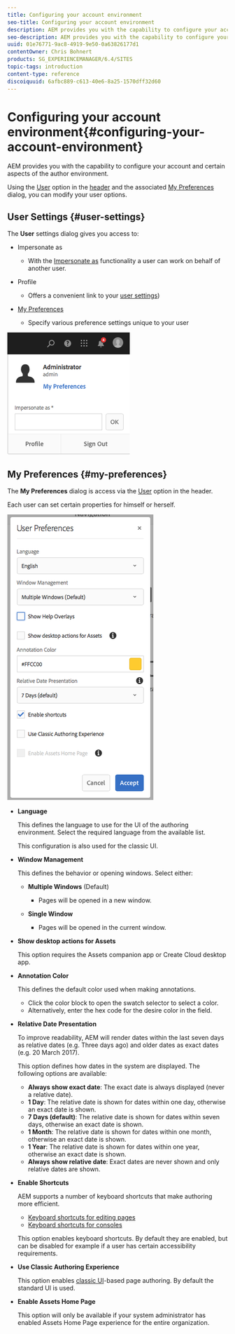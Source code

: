 ```yaml
---
title: Configuring your account environment
seo-title: Configuring your account environment
description: AEM provides you with the capability to configure your account and certain aspects of the author environment
seo-description: AEM provides you with the capability to configure your account and certain aspects of the author environment
uuid: 01e76771-9ac8-4919-9e50-0a63826177d1
contentOwner: Chris Bohnert
products: SG_EXPERIENCEMANAGER/6.4/SITES
topic-tags: introduction
content-type: reference
discoiquuid: 6afbc889-c613-40e6-8a25-1570dff32d60
---
```


# Configuring your account environment{#configuring-your-account-environment}

AEM provides you with the capability to configure your account and certain aspects of the author environment.

Using the [User](/help/sites-authoring/user-properties.md#user-settings) option in the [header](/help/sites-authoring/basic-handling.md#the-header) and the associated [My Preferences](#my-preferences) dialog, you can modify your user options.

## User Settings {#user-settings}

The **User** settings dialog gives you access to:

* Impersonate as

    * With the [Impersonate as](/help/sites-administering/security.md#impersonating-another-user) functionality a user can work on behalf of another user.

* Profile

    * Offers a convenient link to your [user settings](/help/sites-administering/security.md))

* [My Preferences](/help/sites-authoring/user-properties.md#my-preferences)

    * Specify various preference settings unique to your user

![](assets/screen_shot_2018-03-20at103808.png)

## My Preferences {#my-preferences}

The **My Preferences** dialog is access via the [User](/help/sites-authoring/user-properties.md#user-settings) option in the header.

Each user can set certain properties for himself or herself.

![](assets/screen_shot_2018-03-20at102118.png)

* **Language**

  This defines the language to use for the UI of the authoring environment. Select the required language from the available list.

  This configuration is also used for the classic UI.

* **Window Management**

  This defines the behavior or opening windows. Select either:

    * **Multiple Windows** (Default)

        * Pages will be opened in a new window.

    * **Single Window**

        * Pages will be opened in the current window.

* **Show desktop actions for Assets**

  This option requires the Assets companion app or Create Cloud desktop app.

* **Annotation Color**

  This defines the default color used when making annotations.

    * Click the color block to open the swatch selector to select a color.
    * Alternatively, enter the hex code for the desire color in the field.

* **Relative Date Presentation**

  To improve readability, AEM will render dates within the last seven days as relative dates (e.g. Three days ago) and older dates as exact dates (e.g. 20 March 2017).

  This option defines how dates in the system are displayed. The following options are available:

    * **Always show exact date**: The exact date is always displayed (never a relative date).
    * **1 Day**: The relative date is shown for dates within one day, otherwise an exact date is shown. 
    * **7 Days (default)**: The relative date is shown for dates within seven days, otherwise an exact date is shown. 
    * **1 Month**: The relative date is shown for dates within one month, otherwise an exact date is shown. 
    * **1 Year**: The relative date is shown for dates within one year, otherwise an exact date is shown. 
    * **Always show relative date**: Exact dates are never shown and only relative dates are shown.

* **Enable Shortcuts**

  AEM supports a number of keyboard shortcuts that make authoring more efficient.

    * [Keyboard shortcuts for editing pages](/help/sites-authoring/page-authoring-keyboard-shortcuts.md)
    * [Keyboard shortcuts for consoles](/help/sites-authoring/keyboard-shortcuts.md)

  This option enables keyboard shortcuts. By default they are enabled, but can be disabled for example if a user has certain accessibility requirements.

* **Use Classic Authoring Experience**

  This option enables [classic UI](/help/sites-classic-ui-authoring/home.md)-based page authoring. By default the standard UI is used.

* **Enable Assets Home Page**

  This option will only be available if your system administrator has enabled Assets Home Page experience for the entire organization.

